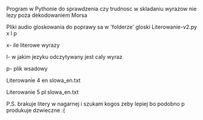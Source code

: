 Program w Pythonie do sprawdzenia czy trudnosc w skladaniu wyrazow nie lezy poza dekodowaniem Morsa

Pliki audio gloskowania do poprawy sa w 'folderze' gloski
Literowanie-v2.py x l p


x- ile literowe wyrazy

l- w jakim jezyku odczytywany jest caly wyraz

p- plik wsadowy




Literowanie 4 en slowa_en.txt

Literowanie 5 pl slowa_en.txt

P.S. brakuje litery w nagarnej i szukam kogos zeby lepiej bo podobno p produkuje dzwieczne :(

